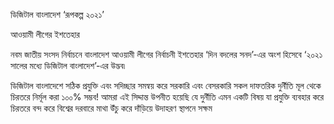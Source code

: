 ডিজিটাল বাংলাদেশ ‘রূপকল্প ২০২১’

আওয়ামী লীগের ইশতেহার

নবম জাতীয় সংসদ নির্বাচনে বাংলাদেশ আওয়ামী লীগের নির্বাচনী ইশতেহার ‘দিন বদলের সনদ’-এর অংশ হিসেবে ‘২০২১ সালের মধ্যে ডিজিটাল বাংলাদেশ’-এর উদ্ভব৷

ডিজিটাল বাংলাদেশে সঠিক প্রযুক্তি এবং সদিচ্ছার সমন্বয় করে সরকারি এবং বেসরকারি সকল দাফতরিক দুর্নীতি মূল থেকে চিরতরে নির্মূল করা ১০০% সম্ভব! আমরা এই সিদ্দান্ত উপনীত হয়েছি যে দুর্নীতি এমন একটি বিষয় যা প্রযুক্তি ব্যবহার করে চিরতরে বন্দ করে বিশ্বের দরবারে মাথা উঁচু করে দাঁড়িয়ে উদাহরণ স্থাপনে সক্ষম  
